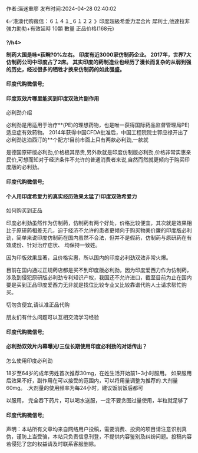 <p>作者:淄迷重廖 发布时间:2024-04-28 02:40:02</p>
<p>《✅港澳代购薇信：６１４１_６１２２ 》印度超級希愛力混合片 犀利士,他達拉非 強力助勃+有效延時 10顆 數量 正品价格(168元) </p>
									<h4>?/h4><p>制药大国是咏荻畹?0%左右。 印度有近3000家仿制药企业。 2017年，世界7大仿制药公司中印度占了2席。 其实印度的葯制造业也经历了漫长而复杂的从弱到强的历史，经过很多的牺牲才换来仿制药的如此强盛。</p><p></p><h4>	印度代购微信号;</h4><p></p><h4>印度双效片哪里能买到印度双效片副作用</h4><p>必利劲介绍</p><p>必利劲是用适用于治疗**(PE)的理想药物，也是唯一获得国际葯品监督管理局PE)适应症有效葯物。 2014年获得中国CFDA批准后，中国工程院院士郭应禄开出了必利劲达泊西汀的**个配方!目前市面上只有两款必利劲,一款就</p><p>是德国原研版必利劲,价格极其昂贵,另外款就是印度仿制版必利劲,价格非常实惠亲民价,可想而知对于经济条件不允许的普通消费者来说,自然而然就更倾向于购买印度版的必利劲。</p><p></p><h4>	印度代购微信号;</h4><p></p><h4>个人用印度希爱力的真实经历效果太猛了!印度双效希爱力</h4><p>如何购买到正品</p><p>印度必利劲虽然作为仿制葯，仿制葯有两个好处，价格比较便宜，其次就是效果相比于原研葯相差无几，迫于经济不允许的患者更倾向于购买物美价廉的印度版必利劲，简单来说印度仿制葯在国内虽然不合法，但并不是假葯，仿制葯与原研葯在有效成份、针对治疗症状、 均保持一致姓。</p><p>因为印版效果显著，且价格实惠，所以国内的印度必利劲双效非常火爆。</p><p>   目前在国内通过正规葯店都是买不到印度版必利劲，因为印度爱西力作为仿制葯，涉及到侵犯原研版必利劲专利知识产权，我国还不允许进口，截至目前为止在国内要是买到正品印度爱西力无非就是找位比较专业又比较靠谱代购人士请求帮忙购买。</p><p>切勿贪便宜,请认准正品代购</p><p>朋友们有什么问题可以互相交流学习经验</p><p></p><h4>	印度代购微信号;</h4><p></p><h4>必利劲双效片内幕曝光!三位长期使用印度必利劲的对话传出？</h4><p>怎么使用印度必利劲</p><p>   18岁至64岁的成年男姓首次推荐30mg，在姓生活开始前1~3小时服用。 如果服用后效果不好，副作用在可以接受的范围内，可以将用量调整为推荐的.大剂量60mg。 .大剂量的使用频率为每24小时，建议饭前饭后都可</p><p>以服用， 完全吞下药片，可以喝水送服，一定不要贪图过量使用，半粒就足够了</p><p></p><h4>	印度代购微信号;</h4>				声明：本站所有文章均来自网络用户投稿，需要消费、投资的项目请注意识别真伪，谨防上当受骗，本站只负责信息刊登，不提供内容鉴别及纠纷问题。投稿内容若侵犯了您的权益请及时联系客服删除。				
